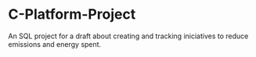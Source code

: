 # C-Platform-Project
An SQL project for a draft about creating and tracking iniciatives to reduce emissions and energy spent.
